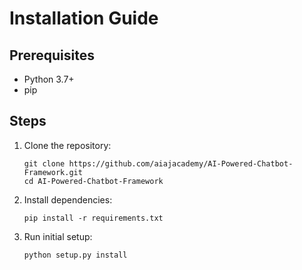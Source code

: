 # Installation Guide

## Prerequisites
- Python 3.7+
- pip

## Steps

1. Clone the repository:
    ```
    git clone https://github.com/aiajacademy/AI-Powered-Chatbot-Framework.git
    cd AI-Powered-Chatbot-Framework
    ```

2. Install dependencies:
    ```
    pip install -r requirements.txt
    ```

3. Run initial setup:
    ```
    python setup.py install
    ```

